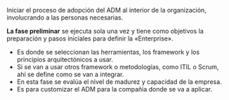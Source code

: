 Iniciar el proceso de adopción del ADM al interior de la organización, involucrando a las personas necesarias.

**La fase preliminar** se ejecuta sola una vez y tiene como objetivos la preparación y pasos iniciales para definir la «Enterprise».

- Es donde se seleccionan las herramientas, los framework y los principios arquitectónicos a usar.
- Si se van a usar otros framework o metodologías, como ITIL o Scrum, ahí se define como se van a integrar.
- En esta fase se evalúa el nivel de madurez y capacidad de la empresa.
- Es para customizar el ADM para la compañía donde se va a aplicar.